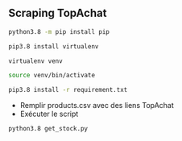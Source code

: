 ## Scraping TopAchat

```bash
python3.8 -m pip install pip

pip3.8 install virtualenv

virtualenv venv

source venv/bin/activate

pip3.8 install -r requirement.txt
```

- Remplir products.csv avec des liens TopAchat
- Exécuter le script

```bash
python3.8 get_stock.py
```